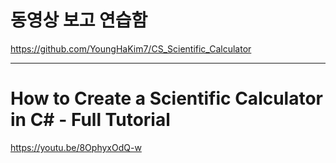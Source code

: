 # 동영상 보고 연습함

https://github.com/YoungHaKim7/CS_Scientific_Calculator

<hr>

# How to Create a Scientific Calculator in C# - Full Tutorial

https://youtu.be/8OphyxOdQ-w
